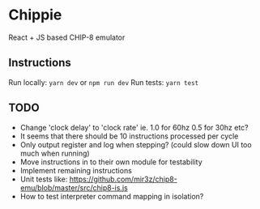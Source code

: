 # Chippie
React + JS based CHIP-8 emulator

## Instructions

Run locally: `yarn dev` or `npm run dev`
Run tests: `yarn test`

## TODO

- Change 'clock delay' to 'clock rate' ie. 1.0 for 60hz 0.5 for 30hz etc?
- It seems that there should be 10 instructions processed per cycle
- Only output register and log when stepping? (could slow down UI too much when running)
- Move instructions in to their own module for testability
- Implement remaining instructions
- Unit tests like: https://github.com/mir3z/chip8-emu/blob/master/src/chip8-is.js
- How to test interpreter command mapping in isolation?